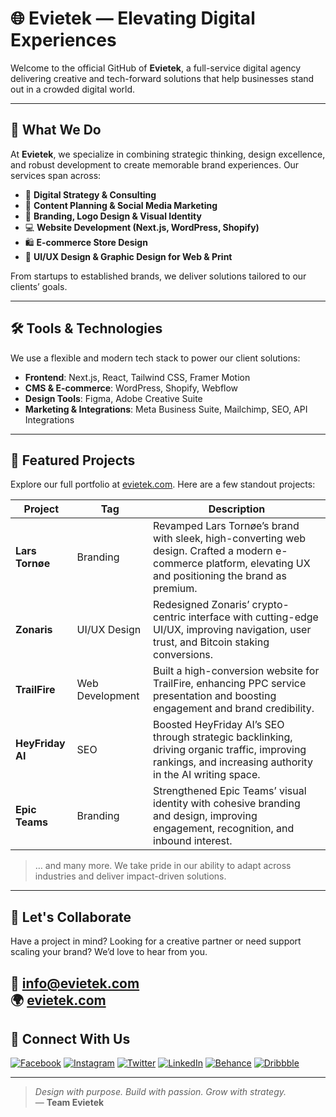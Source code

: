 # 🌐 Evietek — Elevating Digital Experiences

Welcome to the official GitHub of **Evietek**, a full-service digital agency delivering creative and tech-forward solutions that help businesses stand out in a crowded digital world.

---

## 🚀 What We Do

At **Evietek**, we specialize in combining strategic thinking, design excellence, and robust development to create memorable brand experiences. Our services span across:

- 🎯 **Digital Strategy & Consulting**
- 🧠 **Content Planning & Social Media Marketing**
- 🎨 **Branding, Logo Design & Visual Identity**
- 💻 **Website Development (Next.js, WordPress, Shopify)**
- 🛍️ **E-commerce Store Design**
- 📱 **UI/UX Design & Graphic Design for Web & Print**

From startups to established brands, we deliver solutions tailored to our clients’ goals.

---

## 🛠️ Tools & Technologies

We use a flexible and modern tech stack to power our client solutions:

- **Frontend**: Next.js, React, Tailwind CSS, Framer Motion
- **CMS & E-commerce**: WordPress, Shopify, Webflow
- **Design Tools**: Figma, Adobe Creative Suite
- **Marketing & Integrations**: Meta Business Suite, Mailchimp, SEO, API Integrations

---

## 📁 Featured Projects

Explore our full portfolio at [evietek.com](https://evietek.com). Here are a few standout projects:

| Project | Tag | Description |
|--------|------|-------------|
| **Lars Tornøe** | Branding | Revamped Lars Tornøe’s brand with sleek, high-converting web design. Crafted a modern e-commerce platform, elevating UX and positioning the brand as premium. |
| **Zonaris** | UI/UX Design | Redesigned Zonaris’ crypto-centric interface with cutting-edge UI/UX, improving navigation, user trust, and Bitcoin staking conversions. |
| **TrailFire** | Web Development | Built a high-conversion website for TrailFire, enhancing PPC service presentation and boosting engagement and brand credibility. |
| **HeyFriday AI** | SEO | Boosted HeyFriday AI’s SEO through strategic backlinking, driving organic traffic, improving rankings, and increasing authority in the AI writing space. |
| **Epic Teams** | Branding | Strengthened Epic Teams’ visual identity with cohesive branding and design, improving engagement, recognition, and inbound interest. |

> … and many more. We take pride in our ability to adapt across industries and deliver impact-driven solutions.

---

## 🤝 Let's Collaborate

Have a project in mind? Looking for a creative partner or need support scaling your brand? We’d love to hear from you.

📧 info@evietek.com  
🌍 [evietek.com](https://evietek.com)  
---

## 🔗 Connect With Us

[![Facebook](https://img.shields.io/badge/Facebook-1877F2?style=flat&logo=facebook&logoColor=white)](https://facebook.com/evietek)
[![Instagram](https://img.shields.io/badge/Instagram-E4405F?style=flat&logo=instagram&logoColor=white)](https://instagram.com/evietek)
[![Twitter](https://img.shields.io/badge/Twitter-1DA1F2?style=flat&logo=twitter&logoColor=white)](https://twitter.com/evietek)
[![LinkedIn](https://img.shields.io/badge/LinkedIn-0A66C2?style=flat&logo=linkedin&logoColor=white)](https://linkedin.com/company/evietek)
[![Behance](https://img.shields.io/badge/Behance-1769FF?style=flat&logo=behance&logoColor=white)](https://behance.net/evietek)
[![Dribbble](https://img.shields.io/badge/Dribbble-EA4C89?style=flat&logo=dribbble&logoColor=white)](https://dribbble.com/evietek)

---


> *Design with purpose. Build with passion. Grow with strategy.*  
> — **Team Evietek**
